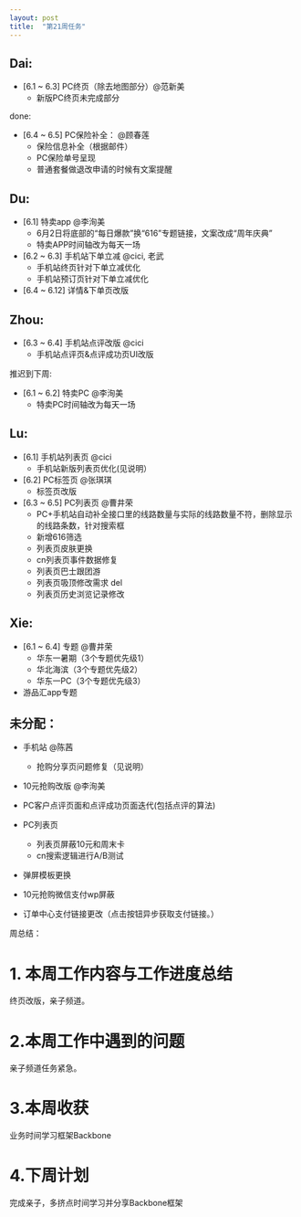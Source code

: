 ```yaml
---
layout: post
title:  "第21周任务"
---
```


Dai:
----
  - [6.1 ~ 6.3] PC终页（除去地图部分）@范新美
    - 新版PC终页未完成部分

  done:
  - [6.4 ~ 6.5] PC保险补全： @顾春莲
    - 保险信息补全（根据邮件）
    - PC保险单号呈现
    - 普通套餐做退改申请的时候有文案提醒

Du:
---
  - [6.1] 特卖app @李洵美
    - 6月2日将底部的“每日爆款”换“616”专题链接，文案改成“周年庆典”
    - 特卖APP时间轴改为每天一场
  - [6.2 ~ 6.3] 手机站下单立减 @cici, 老武
    - 手机站终页针对下单立减优化
    - 手机站预订页针对下单立减优化
  - [6.4 ~ 6.12] 详情&下单页改版

Zhou:
-----
  - [6.3 ~ 6.4] 手机站点评改版 @cici
    - 手机站点评页&点评成功页UI改版

  推迟到下周:
  - [6.1 ~ 6.2] 特卖PC @李洵美
    - 特卖PC时间轴改为每天一场

Lu:
---
  - [6.1] 手机站列表页 @cici
    - 手机站新版列表页优化(见说明）
  - [6.2] PC标签页 @张琪琪
    - 标签页改版
  - [6.3 ~ 6.5] PC列表页 @曹井荣
    - PC+手机站自动补全接口里的线路数量与实际的线路数量不符，删除显示的线路条数，针对搜索框
    - 新增616筛选
    - 列表页皮肤更换
    - cn列表页事件数据修复
    - 列表页巴士跟团游
    - 列表页吸顶修改需求
  del
    - 列表页历史浏览记录修改

Xie:
----
  - [6.1 ~ 6.4] 专题 @曹井荣
    - 华东一暑期（3个专题优先级1）
    - 华北海滨（3个专题优先级2）
    - 华东一PC（3个专题优先级3）
  - 游品汇app专题

未分配：
-------
  - 手机站 @陈茜
    - 抢购分享页问题修复（见说明）
  - 10元抢购改版 @李洵美
  - PC客户点评页面和点评成功页面迭代(包括点评的算法)
  - PC列表页
    - 列表页屏蔽10元和周末卡
    - cn搜索逻辑进行A/B测试
  - 弹屏模板更换

- 10元抢购微信支付wp屏蔽
- 订单中心支付链接更改（点击按钮异步获取支付链接。）


周总结：

# 1. 本周工作内容与工作进度总结

终页改版，亲子频道。

# 2.本周工作中遇到的问题

亲子频道任务紧急。

# 3.本周收获

业务时间学习框架Backbone

# 4.下周计划

完成亲子，多挤点时间学习并分享Backbone框架
